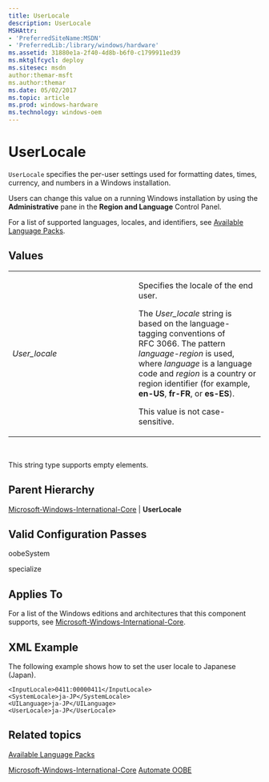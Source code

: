 ```yaml
---
title: UserLocale
description: UserLocale
MSHAttr:
- 'PreferredSiteName:MSDN'
- 'PreferredLib:/library/windows/hardware'
ms.assetid: 31880e1a-2f40-4d8b-b6f0-c1799911ed39
ms.mktglfcycl: deploy
ms.sitesec: msdn
author:themar-msft
ms.author:themar
ms.date: 05/02/2017
ms.topic: article
ms.prod: windows-hardware
ms.technology: windows-oem
---
```


# UserLocale


`UserLocale` specifies the per-user settings used for formatting dates, times, currency, and numbers in a Windows installation.

Users can change this value on a running Windows installation by using the **Administrative** pane in the **Region and Language** Control Panel.

For a list of supported languages, locales, and identifiers, see [Available Language Packs](http://go.microsoft.com/fwlink/?LinkId=206620).

## Values


<table>
<colgroup>
<col width="50%" />
<col width="50%" />
</colgroup>
<tbody>
<tr class="odd">
<td><p><em>User_locale</em></p></td>
<td><p>Specifies the locale of the end user.</p>
<p>The <em>User_locale</em> string is based on the language-tagging conventions of RFC 3066. The pattern <em>language</em>-<em>region</em> is used, where <em>language</em> is a language code and <em>region</em> is a country or region identifier (for example, <strong>en-US</strong>, <strong>fr-FR</strong>, or <strong>es-ES</strong>).</p>
<p>This value is not case-sensitive.</p></td>
</tr>
</tbody>
</table>

 

This string type supports empty elements.

## Parent Hierarchy


[Microsoft-Windows-International-Core](microsoft-windows-international-core.md) | **UserLocale**

## Valid Configuration Passes


oobeSystem

specialize

## Applies To


For a list of the Windows editions and architectures that this component supports, see [Microsoft-Windows-International-Core](microsoft-windows-international-core.md).

## XML Example


The following example shows how to set the user locale to Japanese (Japan).

```
<InputLocale>0411:00000411</InputLocale> 
<SystemLocale>ja-JP</SystemLocale> 
<UILanguage>ja-JP</UILanguage> 
<UserLocale>ja-JP</UserLocale>
```

## Related topics


[Available Language Packs](http://go.microsoft.com/fwlink/p/?linkid=200318)

[Microsoft-Windows-International-Core](microsoft-windows-international-core.md)
[Automate OOBE](https://docs.microsoft.com/windows-hardware/customize/desktop/automate-oobe)
